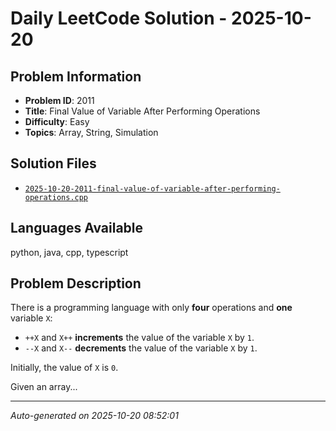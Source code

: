 # Daily LeetCode Solution - 2025-10-20

## Problem Information
- **Problem ID**: 2011
- **Title**: Final Value of Variable After Performing Operations
- **Difficulty**: Easy
- **Topics**: Array, String, Simulation

## Solution Files
- [`2025-10-20-2011-final-value-of-variable-after-performing-operations.cpp`](solutions/2025/10/2025-10-20-2011-final-value-of-variable-after-performing-operations.cpp)

## Languages Available
python, java, cpp, typescript

## Problem Description
<p>There is a programming language with only <strong>four</strong> operations and <strong>one</strong> variable <code>X</code>:</p>

<ul>
	<li><code>++X</code> and <code>X++</code> <strong>increments</strong> the value of the variable <code>X</code> by <code>1</code>.</li>
	<li><code>--X</code> and <code>X--</code> <strong>decrements</strong> the value of the variable <code>X</code> by <code>1</code>.</li>
</ul>

<p>Initially, the value of <code>X</code> is <code>0</code>.</p>

<p>Given an array...

---
*Auto-generated on 2025-10-20 08:52:01*
